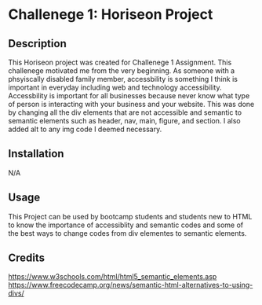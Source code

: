 # Challenege 1: Horiseon Project

## Description

This Horiseon project was created for Challenege 1 Assignment. This challenege motivated me from the very beginning. As someone with a phsyiscally disabled family member, accessbility is something I think is important in everyday including web and technology accessibility. Accessbility is important for all businesses because never know what type of person is interacting with your business and your website. This was done by changing all the div elements that are not accessible and semantic to semantic elements such as header, nav, main, figure, and section. I also added alt to any img code I deemed necessary. 

## Installation

N/A

## Usage

This Project can be used by bootcamp students and students new to HTML to know the importance of accessiblity and semantic codes and some of the best ways to change codes from div elementes to semantic elements. 

## Credits

https://www.w3schools.com/html/html5_semantic_elements.asp
https://www.freecodecamp.org/news/semantic-html-alternatives-to-using-divs/
